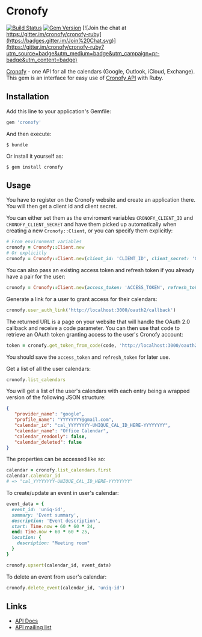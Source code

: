 # Cronofy

[![Build Status](https://travis-ci.org/cronofy/cronofy-ruby.svg?branch=master)](https://travis-ci.org/cronofy/cronofy-ruby)
[![Gem Version](https://badge.fury.io/rb/cronofy.svg)](http://badge.fury.io/rb/cronofy)
[![Join the chat at https://gitter.im/cronofy/cronofy-ruby](https://badges.gitter.im/Join%20Chat.svg)](https://gitter.im/cronofy/cronofy-ruby?utm_source=badge&utm_medium=badge&utm_campaign=pr-badge&utm_content=badge)

[Cronofy](http://www.cronofy.com) - one API for all the calendars (Google, Outlook, iCloud, Exchange). This gem is an interface for easy use of [Cronofy API](http://www.cronofy.com/developers/api) with Ruby.

## Installation

Add this line to your application's Gemfile:

```ruby
gem 'cronofy'
```

And then execute:

    $ bundle

Or install it yourself as:

    $ gem install cronofy

## Usage

You have to register on the Cronofy website and create an application there. You will then get a client id and client secret.

You can either set them as the enviroment variables `CRONOFY_CLIENT_ID` and `CRONOFY_CLIENT_SECRET` and have them picked up automatically when creating a new `Cronofy::Client`, or you can specify them explicitly:

```ruby
# From environment variables
cronofy = Cronofy::Client.new
# Or explicitly
cronofy = Cronofy::Client.new(client_id: 'CLIENT_ID', client_secret: 'CLIENT_SECRET')
```

You can also pass an existing access token and refresh token if you already have a pair for the user:

```ruby
cronofy = Cronofy::Client.new(access_token: 'ACCESS_TOKEN', refresh_token: 'REFRESH_TOKEN')
```

Generate a link for a user to grant access for their calendars:

```ruby
cronofy.user_auth_link('http://localhost:3000/oauth2/callback')
```

The returned URL is a page on your website that will handle the OAuth 2.0 callback and receive a code parameter. You can then use that code to retrieve an OAuth token granting access to the user's Cronofy account:

```ruby
token = cronofy.get_token_from_code(code, 'http://localhost:3000/oauth2/callback')
```

You should save the `access_token` and `refresh_token` for later use.

Get a list of all the user calendars:

```ruby
cronofy.list_calendars
```

You will get a list of the user's calendars with each entry being a wrapped
version of the following JSON structure:

```json
{
   "provider_name": "google",
   "profile_name": "YYYYYYYY@gmail.com",
   "calendar_id": "cal_YYYYYYYY-UNIQUE_CAL_ID_HERE-YYYYYYYY",
   "calendar_name": "Office Calendar",
   "calendar_readonly": false,
   "calendar_deleted": false
}
```

The properties can be accessed like so:

```ruby
calendar = cronofy.list_calendars.first
calendar.calendar_id
# => "cal_YYYYYYYY-UNIQUE_CAL_ID_HERE-YYYYYYYY"
```

To create/update an event in user's calendar:

```ruby
event_data = {
  event_id: 'uniq-id',
  summary: 'Event summary',
  description: 'Event description',
  start: Time.now + 60 * 60 * 24,
  end: Time.now + 60 * 60 * 25,
  location: {
    description: "Meeting room"
  }
}

cronofy.upsert(calendar_id, event_data)
```

To delete an event from user's calendar:

```ruby
cronofy.delete_event(calendar_id, 'uniq-id')
```

## Links

 * [API Docs](http://www.cronofy.com/developers/api)
 * [API mailing list](https://groups.google.com/d/forum/cronofy-api)

